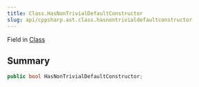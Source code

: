 ```yaml
---
title: Class.HasNonTrivialDefaultConstructor
slug: api/cppsharp.ast.class.hasnontrivialdefaultconstructor
---
```

Field in [Class](/api/cppsharp/ast/class)

## Summary



```csharp
public bool HasNonTrivialDefaultConstructor;
```

